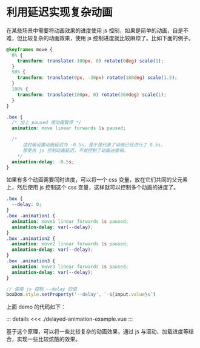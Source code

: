 # 利用延迟实现复杂动画

在某些场景中需要将动画效果的进度使用 js 控制，如果是简单的动画，自是不难，但比较复杂的动画效果，使用 js 控制进度就比较麻烦了。比如下面的例子。

<script setup>
import DelayedAnimationExample from './delayed-animation-example.vue'
</script>

<delayed-animation-example />

```css
@keyframes move {
  0% {
    transform: translate(-100px, 0) rotate(0deg) scale(1);
  }
  50% {
    transform: translate(0px, -30px) rotate(180deg) scale(1.5);
  }
  100% {
    transform: translate(100px, 0) rotate(360deg) scale(1);
  }
}

.box {
  /* 加上 paused 使动画暂停 */
  animation: move linear forwards 1s paused;

  /* 
      这时候设置动画延迟为 -0.5s，是不是代表了动画已经进行了 0.5s，
      那使用 js 控制动画延迟，不就控制了动画进度嘛。
    */
  animation-delay: -0.5s;
}
```

如果有多个动画需要同时进度，可以将一个 css 变量，放在它们共同的父元素上，然后使用 js 控制这个 css 变量，这样就可以控制多个动画的进度了。

```css
.box {
  --delay: 0;
}
.box .animation1 {
  animation: move1 linear forwards 1s paused;
  animation-delay: var(--delay);
}
.box .animation2 {
  animation: move2 linear forwards 1s paused;
  animation-delay: var(--delay);
}
.box .animation3 {
  animation: move3 linear forwards 1s paused;
  animation-delay: var(--delay);
}
```

```js
// 使用 js 控制 --delay 的值
boxDom.style.setProperty('--delay', `-${input.value}s`)
```

上面 demo 的代码如下：

::: details
<<< ./delayed-animation-example.vue
:::

基于这个原理，可以将一些比较复杂的动画效果，通过 js 与滚动、加载进度等结合，实现一些比较炫酷的效果。
